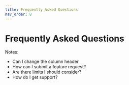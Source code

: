 ```yaml
---
title: Frequently Asked Questions
nav_order: 8
---
```


# Frequently Asked Questions

Notes:
- Can I change the column header
- How can I submit a feature request?
- Are there limits I should consider?
- How do I get support?
